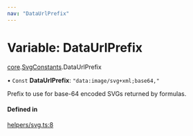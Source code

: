 ```yaml
---
nav: "DataUrlPrefix"
---
```

# Variable: DataUrlPrefix

[core](../modules/core.md).[SvgConstants](../modules/core.SvgConstants.md).DataUrlPrefix

• `Const` **DataUrlPrefix**: ``"data:image/svg+xml;base64,"``

Prefix to use for base-64 encoded SVGs returned by formulas.

#### Defined in

[helpers/svg.ts:8](https://github.com/coda/packs-sdk/blob/main/helpers/svg.ts#L8)
